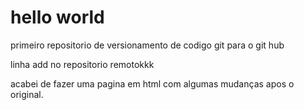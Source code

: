 # hello world
 primeiro repositorio de versionamento de codigo git para o git hub

linha add no repositorio remotokkk

acabei de fazer uma pagina em html com algumas mudanças apos o original.

